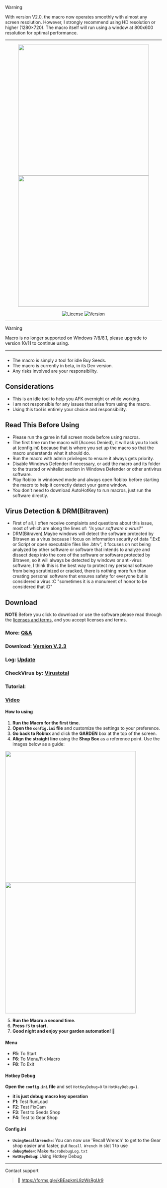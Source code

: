 > [!WARNING]  
> With version V2.0, the macro now operates smoothly with almost any screen resolution. However, I strongly recommend using HD resolution or higher (1280×720). The macro itself will run using a window at 800x600 resolution for optimal performance.
----

<p align="center">
    <img src="https://raw.githubusercontent.com/K-M19/ButAa-Grow.A.Garden-Macro/refs/heads/main/IMG/B-Theme.png#gh-dark-mode-only" width="420">
    <img src="https://raw.githubusercontent.com/K-M19/ButAa-Grow.A.Garden-Macro/refs/heads/main/IMG/W-Theme.png#gh-light-mode-only" width="420">
</p>

<div align="center">

[![License][shield-repo-license]][repo-license]
[![Version][shield-repo-latest]][repo-latest]


</div>

[shield-repo-license]:  https://img.shields.io/github/license/K-M19/ButAa-Grow.A.Garden-Macro
[shield-repo-latest]:   https://img.shields.io/github/v/release/K-M19/ButAa-Grow.A.Garden-Macro

[repo-license]:  https://github.com/K-M19/ButAa-Grow.A.Garden-Macro/blob/main/LICENSE
[repo-latest]:   https://github.com/K-M19/ButAa-Grow.A.Garden-Macro/releases/latest

----
> [!WARNING]  
> Macro is no longer supported on Windows 7/8/8.1, please upgrade to version 10/11 to continue using.
----
###
- The macro is simply a tool for idle Buy Seeds.  
- The macro is currently in beta, in its Dev version.  
- Any risks involved are your responsibility.  

## Considerations
- This is an idle tool to help you AFK overnight or while working.   
- I am not responsible for any issues that arise from using the macro.  
- Using this tool is entirely your choice and responsibility.  

## Read This Before Using
- Please run the game in full screen mode before using macros.
- The first time run the macro will (Access Denied), it will ask you to look at (config.ini) because that is where you set up the macro so that the macro understands what it should do.
- Run the macro with admin privileges to ensure it always gets priority.  
- Disable Windows Defender if necessary, or add the macro and its folder to the trusted or whitelist section in Windows Defender or other antivirus software.  
- Play Roblox in windowed mode and always open Roblox before starting the macro to help it correctly detect your game window.  
- You don't need to download AutoHotKey to run macros, just run the software directly.

## Virus Detection & DRM(Bitraven)
- First of all, I often receive complaints and questions about this issue, most of which are along the lines of: *"Is your software a virus?"*   
- DRM(Bitraven),Maybe windows will detect the software protected by Bitraven as a virus because I focus on information security of data ".ExE or Script or open executable files like .btrv", it focuses on not being analyzed by other software or software that intends to analyze and dissect deep into the core of the software or software protected by Bitraven, so it will always be detected by windows or anti-virus software, I think this is the best way to protect my personal software from being scrutinized or cracked, there is nothing more fun than creating personal software that ensures safety for everyone but is considered a virus :C "sometimes it is a monument of honor to be considered that :D"



## Download
**NOTE**
Before you click to download or use the software please read through the [licenses and terms](https://github.com/K-M19/ButAa-Grow.A.Garden-Macro/blob/main/LICENSE.md), and you accept licenses and terms.
### More: [Q&A](https://github.com/K-M19/ButAa-Grow.A.Garden-Macro/blob/main/Q&A.md)
### Download: [Version V.2.3](https://github.com/K-M19/ButAa-Grow.A.Garden-Macro/releases/download/V2.3/ButAa-Grow.A.Garden-Macro.V2.3.zip)  
### Log: [Update](https://github.com/K-M19/ButAa-Grow.A.Garden-Macro/blob/main/Update.md)  
### CheckVirus by: [Virustotal](https://www.virustotal.com/gui/file/56b0ba683a8e855c001b723ab2b41c3e3d26c3089b7bb75794a07b30ec3584f7)

### Tutorial: 
### [Video](https://youtu.be/uNDvWYGcqdM)
#### How to using
1. **Run the Macro for the first time.**  
2. **Open the `config.ini` file** and customize the settings to your preference.  
3. **Go back to Roblox** and click the **GARDEN** box at the top of the screen.  
4. **Align the straight line** using the **Shop Box** as a reference point. Use the images below as a guide:  

<p>
<img src="https://raw.githubusercontent.com/K-M19/ButAa-Grow.A.Garden-Macro/refs/heads/main/IMG/Box/1.png" width="420">
<img src="https://raw.githubusercontent.com/K-M19/ButAa-Grow.A.Garden-Macro/refs/heads/main/IMG/Box/2.png" width="420">
</p>

5. **Run the Macro a second time.**  
6. **Press `F5` to start.**  
7. **Good night and enjoy your garden automation! 🌙**

#### Menu
- **F5**: To Start  
- **F6**: To Menu/Fix Macro  
- **F8**: To Exit  

#### Hotkey Debug
**Open the `config.ini` file** and set `HotKeyDebug=0` to `HotKeyDebug=1`.
- **it is just debug macro key operation**
- **F1**: Test RunLoad
- **F2**: Test FixCam
- **F3**: Test to Seeds Shop
- **F4**: Test to Gear Shop

#### Config.ini
- **`UsingRecallWrench=`**: You can now use 'Recall Wrench' to get to the Gear shop easier and faster, put `Recall Wrench` in slot 1 to use
- **`debugMode=`**: Make `MacroDebugLog.txt`
- **`HotKeyDebug`**: Using Hotkey Debug
----
Contact support 
>🔗 https://forms.gle/kBEapkmL8zWsRgUr9
